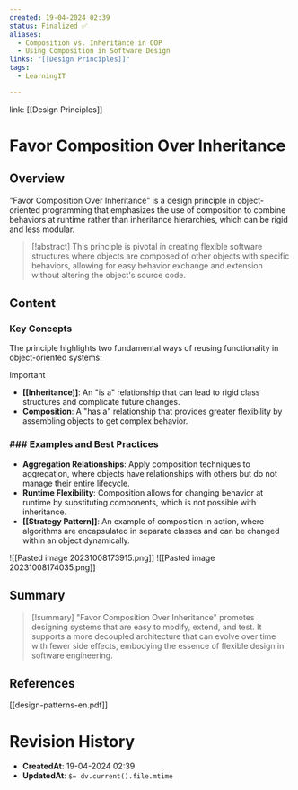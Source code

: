 ```yaml
---
created: 19-04-2024 02:39
status: Finalized ✅
aliases:
  - Composition vs. Inheritance in OOP
  - Using Composition in Software Design
links: "[[Design Principles]]"
tags:
  - LearningIT

---
```

link: [[Design Principles]]

# Favor Composition Over Inheritance

## Overview

"Favor Composition Over Inheritance" is a design principle in object-oriented programming that emphasizes the use of composition to combine behaviors at runtime rather than inheritance hierarchies, which can be rigid and less modular.

> [!abstract] 
> This principle is pivotal in creating flexible software structures where objects are composed of other objects with specific behaviors, allowing for easy behavior exchange and extension without altering the object's source code.

## Content

### Key Concepts

The principle highlights two fundamental ways of reusing functionality in object-oriented systems:

> [!important]
> 
> - **[[Inheritance]]**: An "is a" relationship that can lead to rigid class structures and complicate future changes.
> - **Composition**: A "has a" relationship that provides greater flexibility by assembling objects to get complex behavior.

### ### Examples and Best Practices

- **Aggregation Relationships**: Apply composition techniques to aggregation, where objects have relationships with others but do not manage their entire lifecycle.
- **Runtime Flexibility**: Composition allows for changing behavior at runtime by substituting components, which is not possible with inheritance.
- **[[Strategy Pattern]]**: An example of composition in action, where algorithms are encapsulated in separate classes and can be changed within an object dynamically.

![[Pasted image 20231008173915.png]] ![[Pasted image 20231008174035.png]]

## Summary

>[!summary]
>"Favor Composition Over Inheritance" promotes designing systems that are easy to modify, extend, and test. It supports a more decoupled architecture that can evolve over time with fewer side effects, embodying the essence of flexible design in software engineering.

## References

[[design-patterns-en.pdf]]

# Revision History
- **CreatedAt**: 19-04-2024 02:39
- **UpdatedAt**: `$= dv.current().file.mtime`
